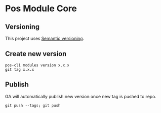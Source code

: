 # Pos Module Core


## Versioning

This project uses [Semantic versioning](https://semver.org/).


## Create new version

    pos-cli modules version x.x.x
    git tag x.x.x
    
## Publish

GA will automatically publish new version once new tag is pushed to repo.

    git push --tags; git push


